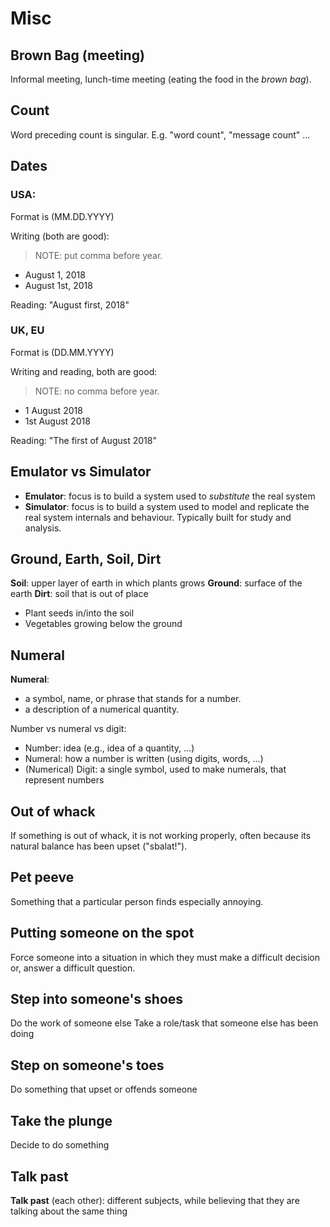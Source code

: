# Misc

## Brown Bag (meeting)
Informal meeting, lunch-time meeting (eating the food in the *brown bag*).

## Count
Word preceding count is singular.
E.g. "word count", "message count" ...

## Dates
### USA:
Format is (MM.DD.YYYY)

Writing (both are good):
> NOTE: put comma before year.
- August 1, 2018
- August 1st, 2018

Reading: "August first, 2018"

### UK, EU
Format is (DD.MM.YYYY)

Writing and reading, both are good:
> NOTE: no comma before year.
- 1 August 2018
- 1st August 2018

Reading: "The first of August 2018"

## Emulator vs Simulator
- **Emulator**: focus is to build a system used to *substitute* the real system
- **Simulator**: focus is to build a system used to model and replicate the real system
  internals and behaviour. Typically built for study and analysis.

## Ground, Earth, Soil, Dirt
**Soil**: upper layer of earth in which plants grows
**Ground**: surface of the earth
**Dirt**: soil that is out of place

- Plant seeds in/into the soil
- Vegetables growing below the ground

## Numeral
**Numeral**:
- a symbol, name, or phrase that stands for a number.
- a description of a numerical quantity.

Number vs numeral vs digit:
* Number: idea (e.g., idea of a quantity, ...)
* Numeral: how a number is written (using digits, words, ...)
* (Numerical) Digit: a single symbol, used to make numerals, that represent numbers

## Out of whack
If something is out of whack, it is not working properly, often because its
natural balance has been upset ("sbalat!").

## Pet peeve
Something that a particular person finds especially annoying.

## Putting someone on the spot
Force someone into a situation in which they must make a difficult decision or,
answer a difficult question.

## Step into someone's shoes
Do the work of someone else
Take a role/task that someone else has been doing

## Step on someone's toes
Do something that upset or offends someone

## Take the plunge
Decide to do something

## Talk past
**Talk past** (each other): different subjects, while believing that they are
talking about the same thing

